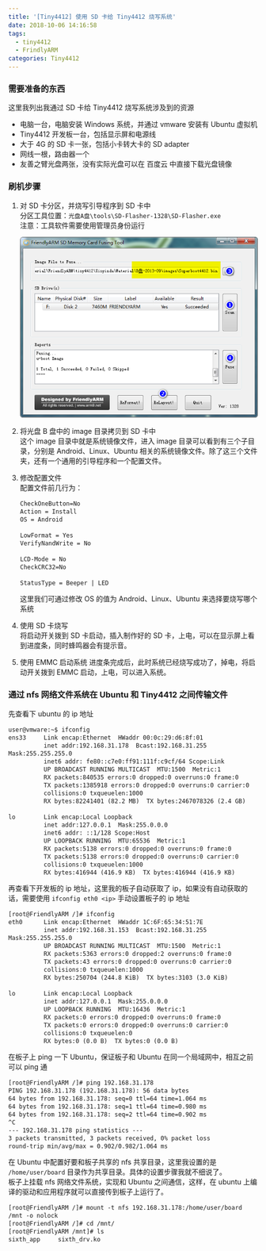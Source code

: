 ```yaml
---
title: '[Tiny4412] 使用 SD 卡给 Tiny4412 烧写系统'
date: 2018-10-06 14:16:58
tags:
  - tiny4412
  - FrindlyARM
categories: Tiny4412
---
```


### 需要准备的东西

这里我列出我通过 SD 卡给 Tiny4412 烧写系统涉及到的资源

- 电脑一台，电脑安装 Windows 系统，并通过 vmware 安装有 Ubuntu 虚拟机
- Tiny4412 开发板一台，包括显示屏和电源线
- 大于 4G 的 SD 卡一张，包括小卡转大卡的 SD adapter
- 网线一根，路由器一个
- 友善之臂光盘两张，没有实际光盘可以在 百度云 中直接下载光盘镜像

### 刷机步骤

1. 对 SD 卡分区，并烧写引导程序到 SD 卡中  
   分区工具位置：`光盘A盘\tools\SD-Flasher-1328\SD-Flasher.exe`  
   注意：工具软件需要使用管理员身份运行  

   ![操作步骤](https://raw.githubusercontent.com/mz8023yt/blog.material/master/tiny4412/png/tiny4412-download-system-by-sd-card-02.png)

2. 将光盘 B 盘中的 image 目录拷贝到 SD 卡中  
   这个 image 目录中就是系统镜像文件，进入 image 目录可以看到有三个子目录，分别是 Android、Linux、Ubuntu 相关的系统镜像文件。除了这三个文件夹，还有一个通用的引导程序和一个配置文件。

3. 修改配置文件  
   配置文件前几行为：
   
       CheckOneButton=No
       Action = Install
       OS = Android

       LowFormat = Yes
       VerifyNandWrite = No

       LCD-Mode = No
       CheckCRC32=No

       StatusType = Beeper | LED

   这里我们可通过修改 OS 的值为 Android、Linux、Ubuntu 来选择要烧写哪个系统

4. 使用 SD 卡烧写  
   将启动开关拨到 SD 卡启动，插入制作好的 SD 卡，上电，可以在显示屏上看到进度条，同时蜂鸣器会有提示音。

5. 使用 EMMC 启动系统
   进度条完成后，此时系统已经烧写成功了，掉电，将启动开关拨到 EMMC 启动，上电，可以进入系统。

### 通过 nfs 网络文件系统在 Ubuntu 和 Tiny4412 之间传输文件

先查看下 ubuntu 的 ip 地址

    user@vmware:~$ ifconfig
    ens33     Link encap:Ethernet  HWaddr 00:0c:29:d6:8f:01  
              inet addr:192.168.31.178  Bcast:192.168.31.255  Mask:255.255.255.0
              inet6 addr: fe80::c7e0:ff91:111f:c9cf/64 Scope:Link
              UP BROADCAST RUNNING MULTICAST  MTU:1500  Metric:1
              RX packets:840535 errors:0 dropped:0 overruns:0 frame:0
              TX packets:1385918 errors:0 dropped:0 overruns:0 carrier:0
              collisions:0 txqueuelen:1000 
              RX bytes:82241401 (82.2 MB)  TX bytes:2467078326 (2.4 GB)

    lo        Link encap:Local Loopback  
              inet addr:127.0.0.1  Mask:255.0.0.0
              inet6 addr: ::1/128 Scope:Host
              UP LOOPBACK RUNNING  MTU:65536  Metric:1
              RX packets:5138 errors:0 dropped:0 overruns:0 frame:0
              TX packets:5138 errors:0 dropped:0 overruns:0 carrier:0
              collisions:0 txqueuelen:1000 
              RX bytes:416944 (416.9 KB)  TX bytes:416944 (416.9 KB)

再查看下开发板的 ip 地址，这里我的板子自动获取了 ip，如果没有自动获取的话，需要使用 `ifconfig eth0 <ip>` 手动设置板子的 ip 地址

    [root@FriendlyARM /]# ifconfig
    eth0      Link encap:Ethernet  HWaddr 1C:6F:65:34:51:7E  
              inet addr:192.168.31.153  Bcast:192.168.31.255  Mask:255.255.255.0
              UP BROADCAST RUNNING MULTICAST  MTU:1500  Metric:1
              RX packets:5363 errors:0 dropped:2 overruns:0 frame:0
              TX packets:43 errors:0 dropped:0 overruns:0 carrier:0
              collisions:0 txqueuelen:1000 
              RX bytes:250704 (244.8 KiB)  TX bytes:3103 (3.0 KiB)

    lo        Link encap:Local Loopback  
              inet addr:127.0.0.1  Mask:255.0.0.0
              UP LOOPBACK RUNNING  MTU:16436  Metric:1
              RX packets:0 errors:0 dropped:0 overruns:0 frame:0
              TX packets:0 errors:0 dropped:0 overruns:0 carrier:0
              collisions:0 txqueuelen:0 
              RX bytes:0 (0.0 B)  TX bytes:0 (0.0 B)

在板子上 ping 一下 Ubuntu，保证板子和 Ubuntu 在同一个局域网中，相互之前可以 ping 通
            
    [root@FriendlyARM /]# ping 192.168.31.178
    PING 192.168.31.178 (192.168.31.178): 56 data bytes
    64 bytes from 192.168.31.178: seq=0 ttl=64 time=1.064 ms
    64 bytes from 192.168.31.178: seq=1 ttl=64 time=0.980 ms
    64 bytes from 192.168.31.178: seq=2 ttl=64 time=0.902 ms
    ^C
    --- 192.168.31.178 ping statistics ---
    3 packets transmitted, 3 packets received, 0% packet loss
    round-trip min/avg/max = 0.902/0.982/1.064 ms

在 Ubuntu 中配置好要和板子共享的 nfs 共享目录，这里我设置的是 `/home/user/board` 目录作为共享目录。具体的设置步骤我就不细说了。  
板子上挂载 nfs 网络文件系统，实现和 Ubuntu 之间通信，这样，在 ubuntu 上编译的驱动和应用程序就可以直接传到板子上运行了。

    [root@FriendlyARM /]# mount -t nfs 192.168.31.178:/home/user/board /mnt -o nolock
    [root@FriendlyARM /]# cd /mnt/
    [root@FriendlyARM /mnt]# ls
    sixth_app     sixth_drv.ko


